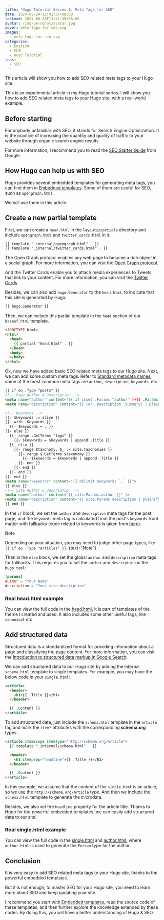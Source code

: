 ```yaml
---
title: "Hugo Tutorial Series 1: Meta Tags for SEO"
date: 2024-08-24T13:41:35+08:00
lastmod: 2024-08-24T13:41:35+08:00
avatar: /img/personal/avatar.jpg
cover: meta-tags-for-seo.svg
images:
  - meta-tags-for-seo.svg
categories:
  - English
  - 技术
  - Hugo Tutorial
tags:
  - SEO
---
```


This article will show you how to add SEO related meta tags to your Hugo site.

<!--more-->

This is an experimental article in my Hugo tutorial series. I will show you how to
add SEO related meta tags to your Hugo site, with a real-world example.

## Before starting

For anybody unfamiliar with SEO, it stands for Search Engine Optimization.
It is the practice of increasing the quantity and quality of traffic to your website through organic search engine results.

For more information, I recommend you to read the [SEO Starter Guide](https://developers.google.com/search/docs/fundamentals/seo-starter-guide) from Google.

## How Hugo can help us with SEO

Hugo provides several embedded templates for generating meta tags, you can find them in
[Embedded templates](https://gohugo.io/templates/embedded/). Some of them are
useful for SEO, such as `opengraph.html`.

We will use them in this article.

## Create a new partial template

First, we can create a `head.html` in the `layouts/partials` directory and include `opengraph.html` and `twitter_cards.html` in it.

```html
{{ template "_internal/opengraph.html" . }}
{{ template "_internal/twitter_cards.html" . }}
```

The Open Graph protocol enables any web page to become a rich object in a social graph. For more information, you can visit the [Open Graph protocol](https://ogp.me/).

And the Twitter Cards enable you to attach media experiences to Tweets that link to your content. For more information, you can visit the [Twitter Cards](https://developer.twitter.com/en/docs/twitter-for-websites/cards/overview/abouts-cards).

Besides, we can also add `hugo.Generator` to the `head.html`, to indicate that this site is generated by Hugo.

```html
{{ hugo.Generator }}
```

Then, we can include this partial template in the `head` section of our `baseof.html` template.

```html
<!DOCTYPE html>
<html>
  <head>
    {{ partial "head.html" . }}
  </head>
  <body>
  </body>
</html>
```

Ok, now we have added basic SEO related meta tags to our Hugo site.
Next, we can add some custom meta tags.
Refer to [Standard metadata names](https://developer.mozilla.org/en-US/docs/Web/HTML/Element/meta/name),
some of the most common meta tags are `author`, `description`, `keywords`, etc:

```html
{{ if eq .Type "posts" }}
<!-- Page Author & Description -->
<meta name="author" content="{{ if isset .Params "author" }}{{ .Params.author }}{{ else }}{{ site.Params.author }}{{ end }}" />
<meta name="description" content="{{ (or .Description .Summary) | plainify }}" />

<!-- Keywords -->
{{- $keywords := slice }}
{{- with .Keywords }}
  {{- $keywords = . }}
{{- else }}
  {{- range .GetTerms "tags" }}
    {{- $keywords = $keywords | append .Title }}
  {{- else }}
    {{- range $taxonomy, $_ := site.Taxonomies }}
      {{- range $.GetTerms $taxonomy }}
        {{- $keywords = $keywords | append .Title }}
      {{- end }}
    {{- end }}
  {{- end }}
{{- end }}
<meta name="keywords" content="{{ delimit $keywords `,` }}">
{{ else }}
<!-- Site Author & Description -->
<meta name="author" content="{{ site.Params.author }}" />
<meta name="description" content="{{ site.Params.description | plainify }}" />
{{ end }}
```

In the `if` block, we set the `author` and `description` meta tags for the post page,
and the `keywords` meta tag is calculated from the post's `keywords` front matter
with fallbacks (code related to keywords is taken from [here](https://github.com/gohugoio/hugo/blob/7792392a6f6fda7b1654ba0517e78c62f0a8c905/tpl/tplimpl/embedded/templates/schema.html#L28)).

> [!NOTE]
> Depending on your situation, you may need to judge other page types, like `{{ if eq .Type "articles" }}`.
{text="Note"}

Then in the `else` block, we set the global `author` and `description` meta tags for fallbacks.
This requires you to set the `author` and `description` in the `hugo.toml`:

```toml
[params]
author = "Your Name"
description = "Your site description"
```

### Real head.html example

You can view the full code in the [head.html](https://github.com/g1eny0ung/hugo-theme-dream/blob/master/layouts/partials/head.html),
it is part of templates of the theme I created and used. It also includes some other useful tags, like `canonical` etc.

## Add structured data

Structured data is a standardized format for providing information about a page and classifying the page content.
For more information, you can visit the [Introduction to structured data markup in Google Search](https://developers.google.com/search/docs/appearance/structured-data/intro-structured-data).

We can add structured data to our Hugo site by adding the internal `schema.html` template to single templates.
For example, you may have the below code in your `single.html`:

```html
<article>
  <header>
    <h1>{{ .Title }}</h1>
  </header>

  {{ .Content }}
</article>
```

To add structured data, just include the `schema.html` template in the `article` tag
and mark the `item*` attributes with the corresponding **schema.org** types:

```html
<article itemscope itemtype="http://schema.org/Article">
  {{ template "_internal/schema.html" . }}

  <header>
    <h1 itemprop="headline">{{ .Title }}</h1>
  </header>

  {{ .Content }}
</article>
```

In this example, we assume that the content of the `single.html` is an article, so we use the `http://schema.org/Article` type.
And then we include the `schema.html` template to generate the microdata.

Besides, we also set the `headline` property for the article title.
Thanks to Hugo for the powerful embedded templates, we can easily add structured data to our site!

### Real single.html example

You can view the full code in the [single.html](https://github.com/g1eny0ung/hugo-theme-dream/blob/master/layouts/_default/single.html)
and [author.html](https://github.com/g1eny0ung/hugo-theme-dream/blob/master/layouts/partials/author.html),
where `author.html` is used to generate the `Person` type for the author.

## Conclusion

It is very easy to add SEO related meta tags to your Hugo site, thanks to the powerful embedded templates.

But it is not enough, to master SEO for your Hugo site, you need to learn more about SEO and keep updating your site.

I recommend you start with [Embedded templates](https://gohugo.io/templates/embedded/), read the source code of
these templates, and then further explore the knowledge extended by these codes. By doing this,
you will have a better understanding of Hugo & SEO.
